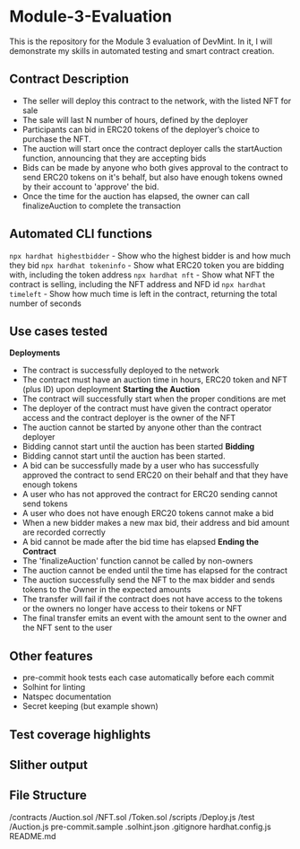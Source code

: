 # Module-3-Evaluation

This is the repository for the Module 3 evaluation of DevMint. In it, I will demonstrate my skills in automated testing and smart contract creation.

## Contract Description

- The seller will deploy this contract to the network, with the listed NFT for sale
- The sale will last N number of hours, defined by the deployer
- Participants can bid in ERC20 tokens of the deployer’s choice to purchase the NFT.
- The auction will start once the contract deployer calls the startAuction function, announcing that they are accepting bids
- Bids can be made by anyone who both gives approval to the contract to send ERC20 tokens on it's behalf, but also have enough tokens owned by their account to 'approve' the bid.
- Once the time for the auction has elapsed, the owner can call finalizeAuction to complete the transaction

## Automated CLI functions

`npx hardhat highestbidder` - Show who the highest bidder is and how much they bid
`npx hardhat tokeninfo` - Show what ERC20 token you are bidding with, including the token address
`npx hardhat nft` - Show what NFT the contract is selling, including the NFT address and NFD id
`npx hardhat timeleft` - Show how much time is left in the contract, returning the total number of seconds

## Use cases tested

**Deployments**
- The contract is successfully deployed to the network
- The contract must have an auction time in hours, ERC20 token and NFT (plus ID) upon deployment
**Starting the Auction**
- The contract will successfully start when the proper conditions are met
- The deployer of the contract must have given the contract operator access and the contract deployer is the owner of the NFT
- The auction cannot be started by anyone other than the contract deployer
- Bidding cannot start until the auction has been started
**Bidding**
- Bidding cannot start until the auction has been started.
- A bid can be successfully made by a user who has successfully approved the contract to send ERC20 on their behalf and that they have enough tokens
- A user who has not approved the contract for ERC20 sending cannot send tokens
- A user who does not have enough ERC20 tokens cannot make a bid
- When a new bidder makes a new max bid, their address and bid amount are recorded correctly
- A bid cannot be made after the bid time has elapsed
**Ending the Contract**
- The 'finalizeAuction' function cannot be called by non-owners
- The auction cannot be ended until the time has elapsed for the contract
- The auction successfully send the NFT to the max bidder and sends tokens to the Owner in the expected amounts
- The transfer will fail if the contract does not have access to the tokens or the owners no longer have access to their tokens or NFT
- The final transfer emits an event with the amount sent to the owner and the NFT sent to the user

## Other features

- pre-commit hook tests each case automatically before each commit
- Solhint for linting
- Natspec documentation
- Secret keeping (but example shown)

## Test coverage highlights

## Slither output

## File Structure

/contracts
  /Auction.sol
  /NFT.sol
  /Token.sol
/scripts
  /Deploy.js
/test
  /Auction.js
pre-commit.sample
.solhint.json
.gitignore
hardhat.config.js
README.md
